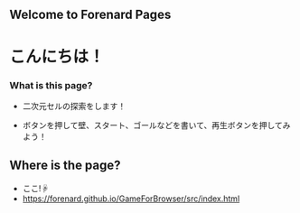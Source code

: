 ## Welcome to Forenard Pages

# こんにちは！

### What is this page?

- 二次元セルの探索をします！

- ボタンを押して壁、スタート、ゴールなどを書いて、再生ボタンを押してみよう！

## Where is the page?

- ここ!☟
- https://forenard.github.io/GameForBrowser/src/index.html
